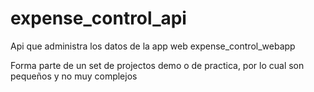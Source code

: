 # expense_control_api
Api que administra los datos de la app web expense_control_webapp

Forma parte de un set de projectos demo o de practica, por lo cual son pequeños y no muy complejos
